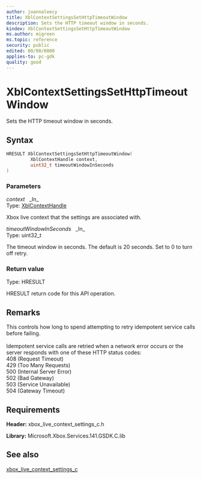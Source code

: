 ```yaml
---
author: joannaleecy
title: XblContextSettingsSetHttpTimeoutWindow
description: Sets the HTTP timeout window in seconds.
kindex: XblContextSettingsSetHttpTimeoutWindow
ms.author: migreen
ms.topic: reference
security: public
edited: 00/00/0000
applies-to: pc-gdk
quality: good
---
```


# XblContextSettingsSetHttpTimeoutWindow  

Sets the HTTP timeout window in seconds.  

## Syntax  
  
```cpp
HRESULT XblContextSettingsSetHttpTimeoutWindow(  
         XblContextHandle context,  
         uint32_t timeoutWindowInSeconds  
)  
```  
  
### Parameters  
  
*context* &nbsp;&nbsp;\_In\_  
Type: [XblContextHandle](../../types_c/handles/xblcontexthandle.md)  
  
Xbox live context that the settings are associated with.  
  
*timeoutWindowInSeconds* &nbsp;&nbsp;\_In\_  
Type: uint32_t  
  
The timeout window in seconds. The default is 20 seconds. Set to 0 to turn off retry.  
  
  
### Return value  
Type: HRESULT
  
HRESULT return code for this API operation.
  
## Remarks  
  
This controls how long to spend attempting to retry idempotent service calls before failing.<br /><br /> Idempotent service calls are retried when a network error occurs or the server responds with one of these HTTP status codes:<br /> 408 (Request Timeout)<br /> 429 (Too Many Requests)<br /> 500 (Internal Server Error)<br /> 502 (Bad Gateway)<br /> 503 (Service Unavailable)<br /> 504 (Gateway Timeout)<br />
  
## Requirements  
  
**Header:** xbox_live_context_settings_c.h
  
**Library:** Microsoft.Xbox.Services.141.GSDK.C.lib
  
## See also  
[xbox_live_context_settings_c](../xbox_live_context_settings_c_members.md)  
  
  